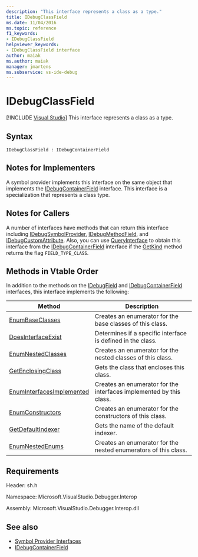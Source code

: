 ```yaml
---
description: "This interface represents a class as a type."
title: IDebugClassField
ms.date: 11/04/2016
ms.topic: reference
f1_keywords:
- IDebugClassField
helpviewer_keywords:
- IDebugClassField interface
author: maiak
ms.author: maiak
manager: jmartens
ms.subservice: vs-ide-debug
---
```

# IDebugClassField

 [!INCLUDE [Visual Studio](~/includes/applies-to-version/vs-windows-only.md)]
This interface represents a class as a type.

## Syntax

```
IDebugClassField : IDebugContainerField
```

## Notes for Implementers
 A symbol provider implements this interface on the same object that implements the [IDebugContainerField](../../../extensibility/debugger/reference/idebugcontainerfield.md) interface. This interface is a specialization that represents a class type.

## Notes for Callers
 A number of interfaces have methods that can return this interface including [IDebugSymbolProvider](../../../extensibility/debugger/reference/idebugsymbolprovider.md), [IDebugMethodField](../../../extensibility/debugger/reference/idebugmethodfield.md), and [IDebugCustomAttribute](../../../extensibility/debugger/reference/idebugcustomattribute.md). Also, you can use [QueryInterface](/cpp/atl/queryinterface) to obtain this interface from the [IDebugContainerField](../../../extensibility/debugger/reference/idebugcontainerfield.md) interface if the [GetKind](../../../extensibility/debugger/reference/idebugfield-getkind.md) method returns the flag `FIELD_TYPE_CLASS`.

## Methods in Vtable Order
 In addition to the methods on the [IDebugField](../../../extensibility/debugger/reference/idebugfield.md) and [IDebugContainerField](../../../extensibility/debugger/reference/idebugcontainerfield.md) interfaces, this interface implements the following:

|Method|Description|
|------------|-----------------|
|[EnumBaseClasses](../../../extensibility/debugger/reference/idebugclassfield-enumbaseclasses.md)|Creates an enumerator for the base classes of this class.|
|[DoesInterfaceExist](../../../extensibility/debugger/reference/idebugclassfield-doesinterfaceexist.md)|Determines if a specific interface is defined in the class.|
|[EnumNestedClasses](../../../extensibility/debugger/reference/idebugclassfield-enumnestedclasses.md)|Creates an enumerator for the nested classes of this class.|
|[GetEnclosingClass](../../../extensibility/debugger/reference/idebugclassfield-getenclosingclass.md)|Gets the class that encloses this class.|
|[EnumInterfacesImplemented](../../../extensibility/debugger/reference/idebugclassfield-enuminterfacesimplemented.md)|Creates an enumerator for the interfaces implemented by this class.|
|[EnumConstructors](../../../extensibility/debugger/reference/idebugclassfield-enumconstructors.md)|Creates an enumerator for the constructors of this class.|
|[GetDefaultIndexer](../../../extensibility/debugger/reference/idebugclassfield-getdefaultindexer.md)|Gets the name of the default indexer.|
|[EnumNestedEnums](../../../extensibility/debugger/reference/idebugclassfield-enumnestedenums.md)|Creates an enumerator for the nested enumerators of this class.|

## Requirements
 Header: sh.h

 Namespace: Microsoft.VisualStudio.Debugger.Interop

 Assembly: Microsoft.VisualStudio.Debugger.Interop.dll

## See also
- [Symbol Provider Interfaces](../../../extensibility/debugger/reference/symbol-provider-interfaces.md)
- [IDebugContainerField](../../../extensibility/debugger/reference/idebugcontainerfield.md)
